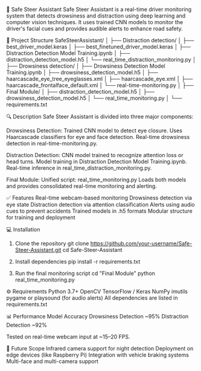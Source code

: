 🚗 Safe Steer Assistant
Safe Steer Assistant is a real-time driver monitoring system that detects drowsiness and distraction using deep learning and computer vision techniques. It uses trained CNN models to monitor the driver's facial cues and provides audible alerts to enhance road safety.

📁 Project Structure
SafeSteerAssistant/
│
├── Distraction detection/
│   ├── best_driver_model.keras
│   ├── best_finetuned_driver_model.keras
│   ├── Distraction Detection Model Training.ipynb
│   ├── distraction_detection_model.h5
│   └── real_time_distraction_monitoring.py
│
├── Drowsiness detection/
│   ├── Drowsiness Detection Model Training.ipynb
│   ├── drowsiness_detection_model.h5
│   ├── haarcascade_eye_tree_eyeglasses.xml
│   ├── haarcascade_eye.xml
│   ├── haarcascade_frontalface_default.xml
│   └── real-time-monitoring.py
│
├── Final Module/
│   ├── distraction_detection_model.h5
│   ├── drowsiness_detection_model.h5
│   └── real_time_monitoring.py
│
└── requirements.txt

🔍 Description
Safe Steer Assistant is divided into three major components:

Drowsiness Detection:
Trained CNN model to detect eye closure.
Uses Haarcascade classifiers for eye and face detection.
Real-time drowsiness detection in real-time-monitoring.py.

Distraction Detection:
CNN model trained to recognize attention loss or head turns.
Model training in Distraction Detection Model Training.ipynb.
Real-time inference in real_time_distraction_monitoring.py.

Final Module:
Unified script: real_time_monitoring.py
Loads both models and provides consolidated real-time monitoring and alerting.

✅ Features
Real-time webcam-based monitoring
Drowsiness detection via eye state
Distraction detection via attention classification
Alerts using audio cues to prevent accidents
Trained models in .h5 formats
Modular structure for training and deployment

💻 Installation
1. Clone the repository
git clone https://github.com/your-username/Safe-Steer-Assistant.git
cd Safe-Steer-Assistant

3. Install dependencies
pip install -r requirements.txt

5. Run the final monitoring script
cd "Final Module"
python real_time_monitoring.py

⚙️ Requirements
Python 3.7+
OpenCV
TensorFlow / Keras
NumPy
imutils
pygame or playsound (for audio alerts)
All dependencies are listed in requirements.txt

📊 Performance
Model	Accuracy
Drowsiness Detection	~95%
Distraction Detection	~92%

Tested on real-time webcam input at ~15–20 FPS.

🚀 Future Scope
Infrared camera support for night detection
Deployment on edge devices (like Raspberry Pi)
Integration with vehicle braking systems
Multi-face and multi-camera support
